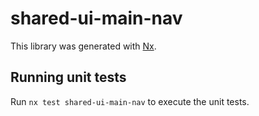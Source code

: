 # shared-ui-main-nav

This library was generated with [Nx](https://nx.dev).

## Running unit tests

Run `nx test shared-ui-main-nav` to execute the unit tests.
